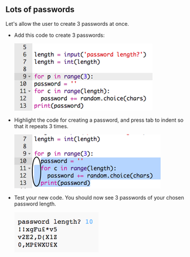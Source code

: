## Lots of passwords

Let's allow the user to create 3 passwords at once.



+ Add this code to create 3 passwords:

	![screenshot](images/passwords-num-loop.png)

+ Highlight the code for creating a password, and press tab to indent so that it repeats 3 times.

	![screenshot](images/passwords-num-indent.png)

+ Test your new code. You should now see 3 passwords of your chosen password length.

	![screenshot](images/passwords-num-test.png)



